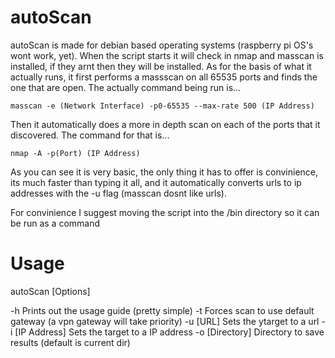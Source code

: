 # autoScan

autoScan is made for debian based operating systems (raspberry pi OS's wont work, yet). When the script starts it will check in nmap and 
masscan is installed, if they arnt then they will be installed. As for the basis of what it actually runs, it first performs a massscan 
on all 65535 ports and finds the one that are open. The actually command being run is...
```
masscan -e (Network Interface) -p0-65535 --max-rate 500 (IP Address)
```
Then it automatically does a more in depth scan on each of the ports that it discovered. The command for that is...
```
nmap -A -p(Port) (IP Address)
```
As you can see it is very basic, the only thing it has to offer is convinience, its much faster than typing it all, and it automatically
converts urls to ip addresses with the -u flag (masscan dosnt like urls). 

For convinience I suggest moving the script into the /bin directory so it can be run as a command

# Usage

autoScan [Options]

  -h                  Prints out the usage guide (pretty simple) 
  -t                  Forces scan to use default gateway (a vpn gateway will take priority) 
  -u [URL]            Sets the ytarget to a url 
  -i [IP Address]     Sets the target to a IP address 
  -o [Directory]      Directory to save results (default is current dir) 
  
 
